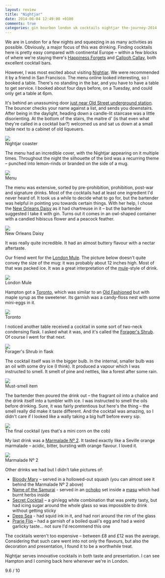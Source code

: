 ```yaml
---
layout: review
title: "Nightjar"
date: 2014-06-04 12:49:00 +0100
comments: true
categories: gin bourbon london uk cocktails nightjar the-journey-2014
---
```


<div itemprop="description">
  <p>We are in London for a few nights and squeezing in as many activities as possible. Obviously, a major focus of this was drinking. Finding cocktails here is pretty easy compared with continental Europe – within a few blocks of where we're staying there's <a href="http://www.happinessforgets.com/">Happiness Forgets</a> and <a href="http://www.calloohcallaybar.com/">Callooh Callay</a>, both excellent cocktail bars. </p>

  <p>However, I was most excited about visiting <a href="http://barnightjar.com"><span itemprop="itemreviewed">Nightjar</span></a>. We were recommended it by a friend in San Francisco. The menu online looked interesting, so I booked a table. There's no standing in the bar, and you have to have a table to get service. I booked about four days before, on a Tuesday, and could only get a table at 6pm.</p>

  <p>It's behind an unassuming door <a href="https://www.google.com/maps/preview?q=nightjar&amp;ie=UTF-8&amp;ei=3FyPU4TXOsXhPPGVgKAI&amp;ved=0CAoQ_AUoAw">just near Old Street underground station</a>. The bouncer checks your name against a list, and sends you downstairs. After being in the daylight, heading down a candle-lit staircase was a little disorienting. At the bottom of the stairs, the maitre d' (is that even what they're called in a cocktail bar?) welcomed us and sat us down at a small table next to a cabinet of old liqueuers.</p>


  <div class="img">
    <img src="/images/the-journey/london/nightjar/mat.jpg">
    <div class="alt">Nightjar coaster</div>
  </div>

  <p>The menu had an incredible cover, with the Nightjar appearing on it multiple times. Throughout the night the silhouette of the bird was a recurring theme – punched into lemon-rinds or branded on the side of a mug.</p>

  <div class="img">
    <img src="/images/the-journey/london/nightjar/menu.jpg">
    <div class="alt">Menu</div>
  </div>

  <p>The menu was extensive, sorted by pre-prohibition, prohibition, post-war and signature drinks. Most of the cocktails had at least one ingredient I'd never heard of. It took us a while to decide what to go for, but the bartender was helpful in pointing you towards certain things. With her help, I chose the <a href="http://www.barnightjar.com/drinks/new-orleans-daisy">New Orleans Daisy</a> as it had chartreuse in it – but the bartender suggested I take it with gin. Turns out it comes in an owl-shaped container with a candied hibiscus flower and a peacock feather.</p>

  <div class="img">
    <img src="/images/the-journey/london/nightjar/new-orleans-daisy.jpg">
    <div class="alt">New Orleans Daisy</div>
  </div>

  <p>It was really quite incredible. It had an almost buttery flavour with a nectar aftertaste.</p>

  <p>Our friend went for the <a href="http://www.barnightjar.com/drinks/london-mule">London Mule</a>. The picture below doesn't quite convey the size of the mug: it was probably about 12 inches high. Most of that was packed ice. It was a great interpretation of the <a href="http://en.wikipedia.org/wiki/Moscow_mule">mule</a>-style of drink.</p>

  <div class="img">
    <img src="/images/the-journey/london/nightjar/london-mule.jpg">
    <div class="alt">London Mule</div>
  </div>

  <p>Hampton got a <a href="http://www.barnightjar.com/drinks/toronto">Toronto</a>, which was similar to an <a href="http://en.wikipedia.org/wiki/Old_Fashioned">Old Fashioned</a> but with maple syrup as the sweetener. Its garnish was a candy-floss nest with some mini-eggs in it.</p>

  <div class="img">
    <img src="/images/the-journey/london/nightjar/toronto.jpg">
    <div class="alt">Toronto</div>
  </div>

  <p>I noticed another table received a cocktail in some sort of two-neck condensing flask. I asked what it was, and it's called the <a href="http://www.barnightjar.com/drinks/foragers-shrub">Forager's Shrub</a>. Of course I went for that next.</p>

  <div class="img">
    <img src="/images/the-journey/london/nightjar/foragers-shrub1.jpg">
    <div class="alt">Forager's Shrub in flask</div>
  </div>

  <p>The cocktail itself was in the bigger bulb. In the internal, smaller bulb was an oil with some dry ice (I think). It produced a vapour which I was instructed to smell. It smelt of pine and nettles, like a forest after some rain.</p>

  <div class="img">
    <img src="/images/the-journey/london/nightjar/foragers-shrub2.jpg">
    <div class="alt">Must-smell item</div>
  </div>

  <p>The bartender then poured the drink out – the fragrant oil into a chalice and the drink itself into a tumbler with ice. I was instructed to smell the oils before drinking. Sure, it was fairly pretentious but here's the thing – the smell really did make it taste different. And the cocktail was amazing, so I didn't care if I looked like a wally taking a big huff before every sip.</p>

  <div class="img">
    <img src="/images/the-journey/london/nightjar/foragers-shrub3.jpg">
    <div class="alt">The final cocktail (yes that's a mini corn on the cob)</div>
  </div>

  <p>My last drink was a <a href="http://www.barnightjar.com/drinks/marmalade-no-2">Marmalade Nº 2</a>. It tasted exactly like a Seville orange marmalade – acidic, bitter, bursting with orange flavour. I loved it.</p>

  <div class="img">
    <img src="/images/the-journey/london/nightjar/marmalade-2.jpg">
    <div class="alt">Marmalade Nº 2</div>
  </div>

  <p>Other drinks we had but I didn't take pictures of:</p>

  <ul>
    <li><a href="http://www.barnightjar.com/drinks/bloody-mary">Bloody Mary</a> – served in a hollowed-out squash (you can almost see it behind the Marmalade Nº 2 above)</li>
    <li><a href="http://www.barnightjar.com/drinks/name-samurai">Name of the Samurai</a> - served in an <a href="http://en.wikipedia.org/wiki/Sake_set">ochoko</a> set inside a <a href="http://en.wikipedia.org/wiki/Masu_(Japanese)">masu</a> which had burnt herbs inside</li>
    <li><a href="http://www.barnightjar.com/drinks/secret-cocktail">Secret Cocktail</a> – a gin/egg white combination that was pretty tasty, but had icing sugar around the whole glass so was impossible to drink without getting sticky</li>
    <li><a href="http://www.barnightjar.com/drinks/deep-sea">Deep Sea</a> - had squid ink in it, and had nori around the rim of the glass</li>
    <li><a href="http://www.barnightjar.com/drinks/prairie-flip">Prarie Flip</a> – had a garnish of a boiled quail's egg and had a weird garlicky taste... not sure I'd recommend this one</li>
  </ul>

  <p>The cocktails weren't too expensive – between £8 and £12 was the average. Considering that such care went into not only the flavours, but also the decoration and presentation, I found it to be a worthwhile treat.</p>

  <p><span itemprop="summary">Nightjar serves innovative cocktails in both taste and presentation.</span> I can see Hampton and I coming back here whenever we're in London. </p>

  <p class="score">
    <span itemprop="rating" itemscope itemtype="http://data-vocabulary.org/Rating">
      <span itemprop="value">9.6</span> 
      <meta itemprop="best" content="10"/> / 10
    </span> 
  </p>
</div>